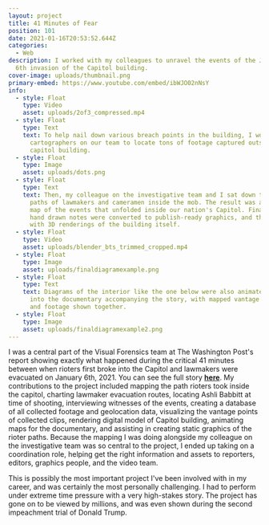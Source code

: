 ```yaml
---
layout: project
title: 41 Minutes of Fear
position: 101
date: 2021-01-16T20:53:52.644Z
categories:
  - Web
description: I worked with my colleagues to unravel the events of the January
  6th invasion of the Capitol building.
cover-image: uploads/thumbnail.png
primary-embed: https://www.youtube.com/embed/ibWJO02nNsY
info:
  - style: Float
    type: Video
    asset: uploads/2of3_compressed.mp4
  - style: Float
    type: Text
    text: To help nail down various breach points in the building, I worked with
      cartographers on our team to locate tons of footage captured outside the
      capitol building.
  - style: Float
    type: Image
    asset: uploads/dots.png
  - style: Float
    type: Text
    text: Then, my colleague on the investigative team and I sat down to map key
      paths of lawmakers and cameramen inside the mob. The result was a detailed
      map of the events that unfolded inside our nation's Capitol. Finally, my
      hand drawn notes were converted to publish-ready graphics, and this began
      with 3D renderings of the building itself.
  - style: Float
    type: Video
    asset: uploads/blender_bts_trimmed_cropped.mp4
  - style: Float
    type: Image
    asset: uploads/finaldiagramexample.png
  - style: Float
    type: Text
    text: Diagrams of the interior like the one below were also animated and put
      into the documentary accompanying the story, with mapped vantage points
      and footage shown together.
  - style: Float
    type: Image
    asset: uploads/finaldiagramexample2.png
---
```

I was a central part of the Visual Forensics team at The Washington Post's report showing exactly what happened during the critical 41 minutes between when rioters first broke into the Capitol and lawmakers were evacuated on January 6th, 2021. You can see the full story [**here**](https://www.washingtonpost.com/investigations/2021/01/16/video-timeline-capitol-siege/?arc404=true). My contributions to the project included mapping the path rioters took inside the capitol, charting lawmaker evacuation routes, locating Ashli Babbitt at time of shooting, interviewing witnesses of the events, creating a database of all collected footage and geolocation data, visualizing the vantage points of collected clips, rendering digital model of Capitol building, animating maps for the documentary, and assisting in creating static graphics of the rioter paths. Because the mapping I was doing alongside my colleague on the investigative team was so central to the project, I ended up taking on a coordination role, helping get the right information and assets to reporters, editors, graphics people, and the video team.

This is possibly the most important project I've been involved with in my career, and was certainly the most personally challenging. I had to perform under extreme time pressure with a very high-stakes story. The project has gone on to be viewed by millions, and was even shown during the second impeachment trial of Donald Trump.